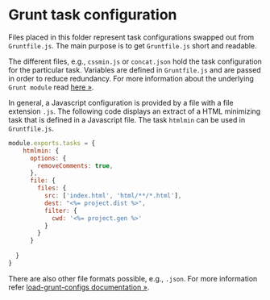 # Grunt task configuration

Files placed in this folder represent task configurations swapped out from `Gruntfile.js`. The main purpose is to get `Gruntfile.js` short and readable. 

The different files, e.g., `cssmin.js` or `concat.json` hold the task configuration for the particular task.  Variables are defined in `Gruntfile.js` and are passed in order to reduce redundancy. For more information about the underlying `Grunt module` read [here &raquo;](https://github.com/creynders/load-grunt-configs).

In general, a Javascript configuration is provided by a file with a file extension `.js`. The following code displays an extract of a HTML minimizing task that is defined in a Javascript file. The task `htmlmin` can be used in `Gruntfile.js`.

```js
module.exports.tasks = {
	htmlmin: {
      options: {
        removeComments: true,
      },
      file: {
        files: {
          src: ['index.html', 'html/**/*.html'],
          dest: "<%= project.dist %>",
          filter: {
            cwd: '<%= project.gen %>'
          }
        }  
      }
      
  }
}
```

There are also other file formats possible, e.g., `.json`. For more information refer [load-grunt-configs documentation &raquo;](https://github.com/creynders/load-grunt-configs).